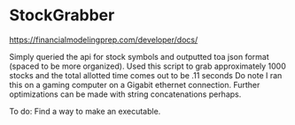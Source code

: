 # StockGrabber
https://financialmodelingprep.com/developer/docs/

Simply queried the api for stock symbols and outputted toa json format (spaced to be more organized).
Used this script to grab approximately 1000 stocks and the total allotted time comes out to be .11 seconds
Do note I ran this on a gaming computer on a Gigabit ethernet connection. Further optimizations can be made with
string concatenations perhaps.

To do:
Find a way to make an executable.
